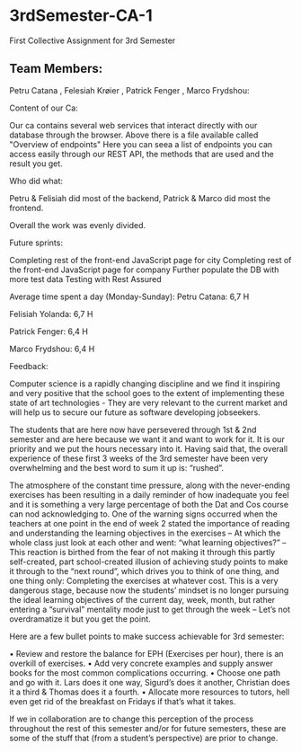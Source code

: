# 3rdSemester-CA-1
First Collective Assignment for 3rd Semester
## Team Members:
Petru Catana ,
Felesiah Krøier ,
Patrick Fenger ,
Marco Frydshou:

Content of our Ca:

Our ca contains several web services that interact directly with our database through the browser. Above there is a file available called "Overview of endpoints" Here
you can seea a list of endpoints you can access easily through our REST API, the methods that are used and the result you get.

Who did what:

Petru & Felisiah did most of the backend,
Patrick & Marco did most the frontend.

Overall the work was evenly divided.

Future sprints:

Completing rest of the front-end JavaScript page for city
Completing rest of the front-end JavaScript page for company
Further populate the DB with more test data
Testing with Rest Assured

Average time spent a day (Monday-Sunday):
Petru Catana: 6,7 H

Felisiah Yolanda: 6,7 H

Patrick Fenger: 6,4 H

Marco Frydshou: 6,4 H


Feedback:

Computer science is a rapidly changing discipline and we find it inspiring and very positive that the school
goes to the extent of implementing these state of art technologies - They are very relevant to the current market and will help us to 
secure our future as software developing jobseekers.

The students that are here now have persevered through 1st & 2nd semester and are here because we want it and want to work for it. It is our priority and we put the hours necessary into it.
Having said that, the overall experience of these first 3 weeks of the 3rd semester have been very overwhelming and the best word to sum it up is: “rushed”.

The atmosphere of the constant time pressure, along with the never-ending exercises has been resulting in a daily reminder of how inadequate you feel and it is something a very large percentage of both the Dat and Cos course can nod acknowledging to.
One of the warning signs occurred when the teachers at one point in the end of week 2 stated the importance of reading and understanding the learning objectives in the exercises – At which the whole class just look at each other and went: “what learning objectives?” – This reaction is birthed from the fear of not making it through this partly self-created, part school-created illusion of achieving study points to make it through to the “next round”, which drives you to think of one thing, and one thing only: Completing the exercises at whatever cost.
This is a very dangerous stage, because now the students’ mindset is no longer pursuing the ideal learning objectives of the current day, week, month, but rather entering a “survival” mentality mode just to get through the week – Let’s not overdramatize it but you get the point.

Here are a few bullet points to make success achievable for 3rd semester:

•	Review and restore the balance for EPH (Exercises per hour), there is an overkill of exercises.
•	Add very concrete examples and supply answer books for the most common complications occurring.
•	Choose one path and go with it. Lars does it one way, Sigurd’s does it another, Christian does it a third & Thomas does it a fourth.
•	Allocate more resources to tutors, hell even get rid of the breakfast on Fridays if that’s what it takes.

If we in collaboration are to change this perception of the process throughout the rest of this semester and/or for future semesters, these are some of the stuff that (from a student’s perspective) are prior to change.

 

